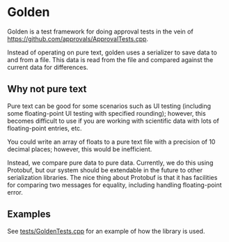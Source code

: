 # Golden

Golden is a test framework for doing approval tests in the vein of
https://github.com/approvals/ApprovalTests.cpp.

Instead of operating on pure text, golden uses a serializer to save data
to and from a file. This data is read from the file and compared against
the current data for differences.

## Why not pure text

Pure text can be good for some scenarios such as UI testing (including some floating-point
UI testing with specified rounding); however, this becomes difficult to use if you are
working with scientific data with lots of floating-point entries, etc.

You could write an array of floats to a pure text file with a precision of 10 decimal places;
however, this would be inefficient.

Instead, we compare pure data to pure data. Currently, we do this using Protobuf, but
our system should be extendable in the future to other serialization libraries. The nice
thing about Protobuf is that it has facilities for comparing two messages for equality,
including handling floating-point error.

## Examples

See [tests/GoldenTests.cpp](tests/GoldenTests.cpp) for an example of how the library is used.